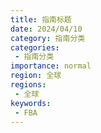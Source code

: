 ```yaml
---
title: 指南标题
date: 2024/04/10
category: 指南分类
categories:
 - 指南分类
importance: normal
region: 全球
regions:
 - 全球
keywords:
 - FBA
---
```


<!-- 
## 指南分类
请从下方选择一个或多个适合的分类：
- 对于单个分类，请在上方的"category"字段选择一个
- 对于多个分类，请在上方的"categories"数组中选择多个，例如：categories: [监管法规, 海关指南]

分类选项：
[ ] regulations（监管法规）
[ ] customs（海关指南）
[ ] shipping（运输指南）
[ ] packaging（包装指南）
[ ] fba（亚马逊FBA）
[ ] logistics（物流基础知识）
[ ] calculator（实用工具使用指南）
[ ] declaration（报关指南）
[ ] tax（税务指南）
[ ] insurance（保险指南）
[ ] tracking（物流跟踪）
[ ] returns（退货处理）
[ ] international（国际物流）
[ ] express（快递服务）
[ ] commercial（商业件运输）
[ ] biggoods（超大件运输）
[ ] warehouse（海外仓）

## 重要性级别
请从下方选择一个适合的级别，并在上方的"importance"字段中设置：
[ ] normal（普通）
[ ] important（重要）
[ ] critical（关键）

## 地区选项
请从下方选择一个或多个适合的地区：
- 对于单个地区，请在上方的"region"字段选择一个
- 对于多个地区，请在上方的"regions"数组中选择多个，例如：regions: [全球, 北美]

地区选项：
[ ] 全球
[ ] 北美
[ ] 南美
[ ] 欧洲
[ ] 亚洲
[ ] 大洋洲
[ ] 非洲
[ ] 中东

## 关键字选项
请从下方选择一个或多个适合的关键字，添加到上方的keywords数组中：
例如：keywords: [普货, FBA, 美国]

【货物类型】
[ ] 普货
[ ] 化妆品
[ ] 液体
[ ] 粉末
[ ] 电子烟
[ ] 纯电池
[ ] 内电
[ ] 标准件
[ ] 商业件
[ ] 大件服务

【服务类型】
[ ] 私人地址
[ ] FBA
[ ] 沃尔玛
[ ] 海外仓
[ ] 一件代发
[ ] 海外退件

【国家/地区】
[ ] 加拿大
[ ] 美国
[ ] 欧洲
[ ] 英国
[ ] 日本
[ ] 新加坡
[ ] 马来西亚
[ ] 泰国
[ ] 沙特
[ ] 阿联酋
[ ] 德国
[ ] 法国

【运输方式】
[ ] 国际快递
[ ] 海派
[ ] 空派
-->